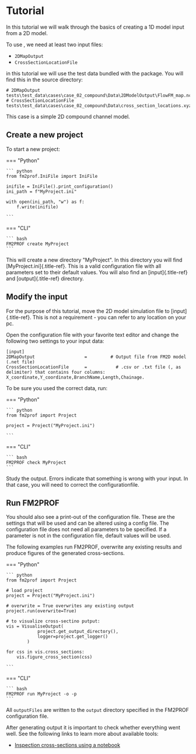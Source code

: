 # Tutorial


In this tutorial we will walk through the basics of creating a 1D model input from a 2D model.

To use , we need at least two input files:

-   `2DMapOutput`
-   `CrossSectionLocationFile`

in this tutorial we will use the test data bundled with the package. You
will find this in the source directory:

``` text
# 2DMapOutput
tests\test_data\cases\case_02_compound\Data\2DModelOutput\FlowFM_map.nc 
# CrossSectionLocationFile
tests\test_data\cases\case_02_compound\Data\cross_section_locations.xyz  
```

This case is a simple 2D compound channel model.

## Create a new project

To start a new project:

=== "Python"

    ``` python
    from fm2prof.IniFile import IniFile

    inifile = IniFile().print_configuration()
    ini_path = f"MyProject.ini"

    with open(ini_path, "w") as f:
        f.write(inifile)
    
    ```

=== "CLI"

    ``` bash
    FM2PROF create MyProject
    ```


This will create a new directory \"MyProject\". In this directory you
will find [MyProject.ini]{.title-ref}. This is a valid configuration
file with all parameters set to their default values. You will also find
an [input]{.title-ref} and [output]{.title-ref} directory.

## Modify the input

For the purpose of this tutorial, move the 2D model simulation file to
[input]{.title-ref}. This is not a requirement - you can refer to any
location on your pc.

Open the configuration file with your favorite text editor and change
the following two settings to your input data:

``` text
[input]
2DMapOutput                   =         # Output file from FM2D model (.net file)
CrossSectionLocationFile      =           # .csv or .txt file (, as delimiter) that contains four columns: X_coordinate,Y_coordinate,BranchName,Length,Chainage.
```

To be sure you used the correct data, run:


=== "Python"

    ``` python
    from fm2prof import Project
    
    project = Project("MyProject.ini")
    
    ```

=== "CLI"

    ``` bash
    FM2PROF check MyProject
    ```



Study the output. Errors indicate that something is wrong with your
input. In that case, you will need to correct the configurationfile.

## Run FM2PROF

You should also see a print-out of the configuration file. These are the
settings that will be used and can be altered using a config file. The
configuration file does not need all parameters to be specified. If a
parameter is not in the configuration file, default values will be used.

The following examples run FM2PROF, overwrite any existing results and
produce figures of the generated cross-sections. 

=== "Python"

    ``` python
    from fm2prof import Project
    
    # load project
    project = Project("MyProject.ini")
    
    # overwrite = True overwrites any existing output
    project.run(overwrite=True)
    
    # to visualize cross-sectino putput:
    vis = VisualiseOutput(
                project.get_output_directory(), 
                logger=project.get_logger()
            )

    for css in vis.cross_sections:
        vis.figure_cross_section(css)
    
    ```

=== "CLI"

    ``` bash
    FM2PROF run MyProject -o -p
    ```



All `outputFiles` are written to the `output` directory specified in the FM2PROF configuration file. 

After generating output it is important to check whether everything went
well. See the following links to learn more about available tools:

- [Inspection cross-sections using a notebook](../../notebooks/cross_section_data)